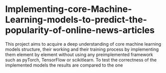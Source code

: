 # Implementing-core-Machine-Learning-models-to-predict-the-popularity-of-online-news-articles
This project aims to acquire a deep understanding of core machine learning models structure, their working and their training process by implementing them element by element without using any preimplemented framework such as pyTorch, TensorFlow or scikitlearn. To test the correctness of the implemented models the results are compared to the one 
